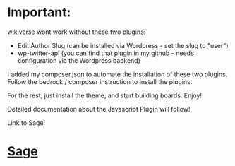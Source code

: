 # Important:
wikiverse wont work without these two plugins: 

- Edit Author Slug (can be installed via Wordpress - set the slug to "user")
- wp-twitter-api (you can find that plugin in my github - needs configuration via the Wordpress backend)

I added my composer.json to automate the installation of these two plugins. Follow the bedrock / composer instruction to install the plugins. 

For the rest, just install the theme, and start building boards. Enjoy!

Detailed documentation about the Javascript Plugin will follow!

Link to Sage: 
# [Sage](https://roots.io/sage/)

